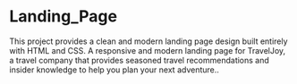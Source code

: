 # Landing_Page
This project provides a clean and modern landing page design built entirely with HTML and CSS. A responsive and modern landing page for TravelJoy, a travel company that provides seasoned travel recommendations and insider knowledge to help you plan your next adventure..
